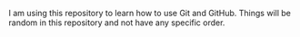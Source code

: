 I am using this repository to learn how to use Git and GitHub. Things will be random in this repository and not have any specific order. 
